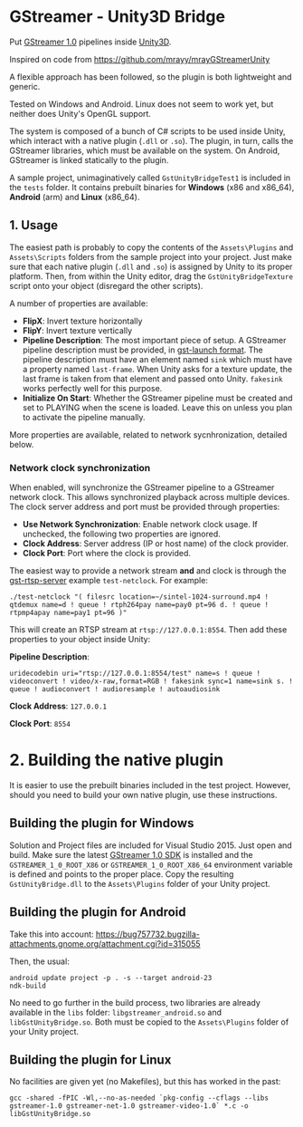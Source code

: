 # GStreamer - Unity3D Bridge

Put [GStreamer 1.0](http://gstreamer.freedesktop.org) pipelines inside [Unity3D](http://www.unity3d.com).

Inspired on code from https://github.com/mrayy/mrayGStreamerUnity

A flexible approach has been followed, so the plugin is both lightweight and generic.

Tested on Windows and Android. Linux does not seem to work yet, but neither does Unity's OpenGL support.

The system is composed of a bunch of C# scripts to be used inside Unity, which interact with a native plugin (`.dll` or `.so`).
The plugin, in turn, calls the GStreamer libraries, which must be available on the system.
On Android, GStreamer is linked statically to the plugin.

A sample project, unimaginatively called `GstUnityBridgeTest1` is included in the `tests` folder. It contains prebuilt binaries for **Windows** (x86 and x86_64), **Android** (arm) and **Linux** (x86_64).

## 1. Usage

The easiest path is probably to copy the contents of the `Assets\Plugins` and `Assets\Scripts` folders from the sample project into your project. Just make sure that each native plugin (`.dll` and `.so`) is assigned by Unity to its proper platform.
Then, from within the Unity editor, drag the `GstUnityBridgeTexture` script onto your object (disregard the other scripts).

A number of properties are available:

  - **FlipX**: Invert texture horizontally
  - **FlipY**: Invert texture vertically
  - **Pipeline Description**: The most important piece of setup. A GStreamer pipeline description must be provided, in [gst-launch format](http://docs.gstreamer.com/display/GstSDK/gst-launch). 
The pipeline description must have an element named `sink` which must have a property named `last-frame`.
When Unity asks for a texture update, the last frame is taken from that element and passed onto Unity.
`fakesink` works perfectly well for this purpose.
  - **Initialize On Start**: Whether the GStreamer pipeline must be created and set to PLAYING when the scene is loaded. Leave this on unless you plan to activate the pipeline manually.

More properties are available, related to network sycnhronization, detailed below.

### Network clock synchronization

When enabled, will synchronize the GStreamer pipeline to a GStreamer network clock. This allows synchronized playback across multiple devices. The clock server address and port must be provided through properties:

  - **Use Network Synchronization**: Enable network clock usage. If unchecked, the following two properties are ignored.
  - **Clock Address**: Server address (IP or host name) of the clock provider.
  - **Clock Port**: Port where the clock is provided.

The easiest way to provide a network stream **and** and clock is through the [gst-rtsp-server](http://cgit.freedesktop.org/gstreamer/gst-rtsp-server/) example `test-netclock`. For example:

```
./test-netclock "( filesrc location=~/sintel-1024-surround.mp4 ! qtdemux name=d ! queue ! rtph264pay name=pay0 pt=96 d. ! queue ! rtpmp4apay name=pay1 pt=96 )"
```

This will create an RTSP stream at `rtsp://127.0.0.1:8554`. Then add these properties to your object inside Unity:

**Pipeline Description**:

```
uridecodebin uri="rtsp://127.0.0.1:8554/test" name=s ! queue ! videoconvert ! video/x-raw,format=RGB ! fakesink sync=1 name=sink s. ! queue ! audioconvert ! audioresample ! autoaudiosink
```

**Clock Address**: `127.0.0.1`

**Clock Port**: `8554`

# 2. Building the native plugin
It is easier to use the prebuilt binaries included in the test project. However, should you need to build your own native plugin, use these instructions.

## Building the plugin for Windows
Solution and Project files are included for Visual Studio 2015. Just open and build. Make sure the latest [GStreamer 1.0 SDK](http://gstreamer.freedesktop.org/data/pkg/windows/) is installed and the `GSTREAMER_1_0_ROOT_X86` or `GSTREAMER_1_0_ROOT_X86_64` environment variable is defined and points to the proper place. Copy the resulting `GstUnityBridge.dll` to the `Assets\Plugins` folder of your Unity project.

## Building the plugin for Android
Take this into account: https://bug757732.bugzilla-attachments.gnome.org/attachment.cgi?id=315055

Then, the usual:

```
android update project -p . -s --target android-23
ndk-build
```

No need to go further in the build process, two libraries are already available in the `libs` folder: `libgstreamer_android.so` and `libGstUnityBridge.so`. Both must be copied to the `Assets\Plugins` folder of your Unity project.

## Building the plugin for Linux
No facilities are given yet (no Makefiles), but this has worked in the past:

```
gcc -shared -fPIC -Wl,--no-as-needed `pkg-config --cflags --libs gstreamer-1.0 gstreamer-net-1.0 gstreamer-video-1.0` *.c -o libGstUnityBridge.so
```

